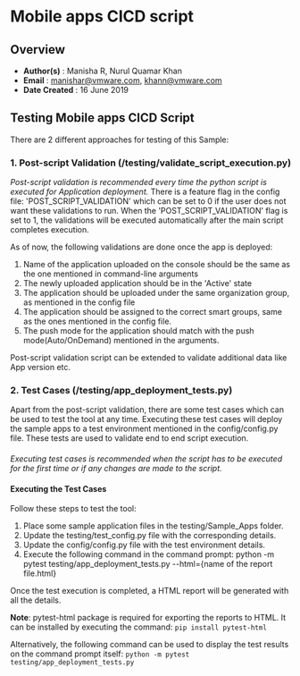 # **Mobile apps CICD script**

## **Overview**
* **Author(s)** : Manisha R, Nurul Quamar Khan
* **Email** : manishar@vmware.com, khann@vmware.com
* **Date Created** : 16 June 2019

## **Testing Mobile apps CICD Script**
There are 2 different approaches for testing of this Sample:
### **1. Post-script Validation** (/testing/validate_script_execution.py)
*Post-script validation is recommended every time the python script is executed for Application deployment.*
There is a feature flag in the config file: 'POST_SCRIPT_VALIDATION' which can be set to 0 if the user does not want these validations to run. When the 'POST_SCRIPT_VALIDATION' flag is set to 1, the validations will be executed automatically after the main script completes execution.

As of now, the following validations are done once the app is deployed:

1.	Name of the application uploaded on the console should be the same as the one mentioned in command-line arguments
2.	The newly uploaded application should be in the 'Active' state
3.	The application should be uploaded under the same organization group, as mentioned in the config file
4.	The application should be assigned to the correct smart groups, same as the ones mentioned in the config file.
5.	The push mode for the application should match with the push mode(Auto/OnDemand) mentioned in the arguments.

Post-script validation script can be extended to validate additional data like App version etc.

### **2. Test Cases** (/testing/app_deployment_tests.py)
Apart from the post-script validation, there are some test cases which can be used to test the tool at any time.
Executing these test cases will deploy the sample apps to a test environment mentioned in the config/config.py file. These tests are used to validate end to end script execution.
####
*Executing test cases is recommended when the script has to be executed for the first time or if any changes are made to the script.*

#### Executing the Test Cases
Follow these steps to test the tool:
1. Place some sample application files in the testing/Sample_Apps folder.
2. Update the testing/test_config.py file with the corresponding details.
3. Update the config/config.py file with the test environment details.
4. Execute the following command in the command prompt:
python -m pytest testing/app_deployment_tests.py --html={name of the report file.html}

Once the test execution is completed, a HTML report will be generated with all the details.

**Note**: pytest-html package is required for exporting the reports to HTML. It can be installed by executing the command:
`pip install pytest-html`

Alternatively, the following command can be used to display the test results on the command prompt itself:
`python -m pytest testing/app_deployment_tests.py`
